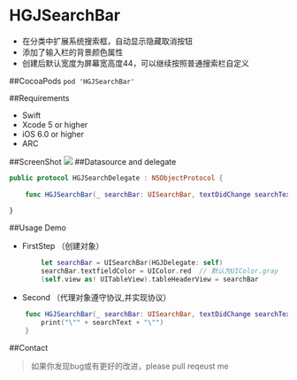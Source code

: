 # HGJSearchBar
* 在分类中扩展系统搜索框，自动显示隐藏取消按钮
* 添加了输入栏的背景颜色属性
* 创建后默认宽度为屏幕宽高度44，可以继续按照普通搜索栏自定义

##CocoaPods
``` pod 'HGJSearchBar' ```

##Requirements
* Swift
* Xcode 5 or higher
* iOS 6.0 or higher
* ARC

##ScreenShot
![](https://nj01ct01.baidupcs.com/file/627e6ccfb08bb023f96c3362952b13c7?bkt=p3-1400627e6ccfb08bb023f96c3362952b13c79f2da719000000007ea3&fid=1649281771-250528-16510458369690&time=1489118263&sign=FDTAXGERLBHS-DCb740ccc5511e5e8fedcff06b081203-esN2X1WMs367qWL6a0DxNkC7lTw%3D&to=63&size=32419&sta_dx=32419&sta_cs=0&sta_ft=gif&sta_ct=4&sta_mt=4&fm2=MH,Yangquan,Netizen-anywhere,,guangdongct&newver=1&newfm=1&secfm=1&flow_ver=3&pkey=1400627e6ccfb08bb023f96c3362952b13c79f2da719000000007ea3&sl=72286287&expires=8h&rt=sh&r=198508051&mlogid=1588671597621523617&vuk=1649281771&vbdid=107365255&fin=HGJSearchBar1.gif&fn=HGJSearchBar1.gif&rtype=1&iv=0&dp-logid=1588671597621523617&dp-callid=0.1.1&hps=1&csl=400&csign=f6BEQCJ9LxY%2FYxUplutbhXDyJKw%3D&by=themis)
##Datasource and delegate
```swift
public protocol HGJSearchDelegate : NSObjectProtocol {
    
    func HGJSearchBar(_ searchBar: UISearchBar, textDidChange searchText: String)
    
}
```

##Usage Demo
+ FirstStep （创建对象）
```swift
        let searchBar = UISearchBar(HGJDelegate: self)
        searchBar.textfieldColor = UIColor.red  // 默认为UIColor.gray
        (self.view as! UITableView).tableHeaderView = searchBar
```
+ Second （代理对象遵守协议,并实现协议）
```swift
    func HGJSearchBar(_ searchBar: UISearchBar, textDidChange searchText: String) {
        print("\"" + searchText + "\"")
    }
```

##Contact
>如果你发现bug或有更好的改进，please pull reqeust me
